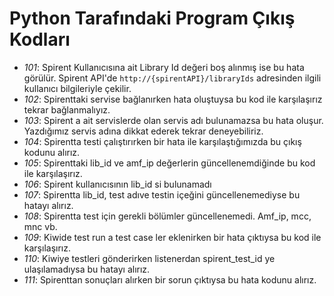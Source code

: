 # Python Tarafındaki Program Çıkış Kodları

- _101_: Spirent Kullanıcısına ait Library Id değeri boş alınmış ise bu hata görülür. Spirent API'de `http://{spirentAPI}/libraryIds` adresinden ilgili kullanıcı bilgileriyle çekilir.
- _102_: Spirenttaki servise bağlanırken hata oluştuysa bu kod ile karşılaşırız tekrar bağlanmalıyız.
- _103_: Spirent a ait servislerde olan servis adı bulunamazsa bu hata oluşur. Yazdığımız servis adına dikkat ederek tekrar deneyebiliriz.
- _104_: Spirentta testi çalıştırırken bir hata ile karşılaştığımızda bu çıkış kodunu alırız.
- _105_: Spirenttaki lib_id ve amf_ip değerlerin güncellenemdiğinde bu kod ile karşılaşırız.
- _106_: Spirent kullanıcısının lib_id si bulunamadı
- _107_: Spirentta lib_id, test adıve testin içeğini güncellenemediyse bu hatayı alırız.
- _108_: Spirentta test için gerekli bölümler güncellenemedi. Amf_ip, mcc, mnc vb.
- _109_: Kiwide test run a test case ler eklenirken bir hata çıktıysa bu kod ile karşılaşırız.
- _110_: Kiwiye testleri gönderirken listenerdan spirent_test_id ye ulaşılamadıysa bu hatayı alırız.
- _111_: Spirenttan sonuçları alırken bir sorun çıktıysa bu hata kodunu alırız.

